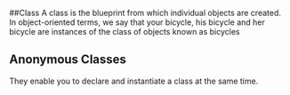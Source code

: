 ##Class
A class is the blueprint from which individual objects are created. In object-oriented terms, we say that your bicycle, his bicycle and her bicycle are instances of the class of objects known as bicycles

## Anonymous Classes
They enable you to declare and instantiate a class at the same time.
